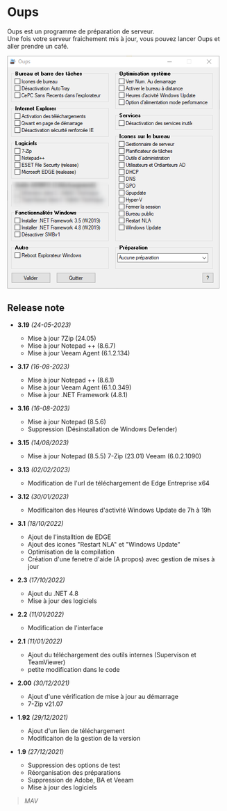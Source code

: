 # Oups
Oups est un programme de préparation de serveur.   
Une fois votre serveur fraichement mis à jour, vous pouvez lancer Oups et aller prendre un café.

![MarkdownViewer++](https://raw.githubusercontent.com/tatascorp/mavapps/main/MAVAPPS/Oups/Oups_img-01.png)
## Release note
* **3.19** *(24-05-2023)*
    * Mise à jour 7Zip (24.05)
    * Mise à jour Notepad ++ (8.6.7)
    * Mise à jour Veeam Agent (6.1.2.134)

* **3.17** *(16-08-2023)*
    * Mise à jour Notepad ++ (8.6.1)
    * Mise à jour Veeam Agent (6.1.0.349)
    * Mise à jour .NET Framework (4.8.1)

* **3.16** *(16-08-2023)*
    * Mise à jour Notepad (8.5.6)
    * Suppression (Désinstallation de Windows Defender)

* **3.15** *(14/08/2023)*
    * Mise à jour Notepad (8.5.5) 7-Zip (23.01) Veeam (6.0.2.1090)

* **3.13** *(02/02/2023)*
    * Modification de l'url de téléchargement de Edge Entreprise x64

* **3.12** *(30/01/2023)*
    * Modificaiton des Heures d'activité Windows Update de 7h à 19h

* **3.1** *(18/10/2022)*
    * Ajout de l'installtion de EDGE
    * Ajout des icones "Restart NLA" et "Windows Update"
    * Optimisation de la compilation
    * Création d'une fenetre d'aide (A propos) avec gestion de mises à jour

* **2.3** *(17/10/2022)*
    * Ajout du .NET 4.8
    * Mise à jour des logiciels

* **2.2** *(11/01/2022)*
    * Modification de l'interface

* **2.1** *(11/01/2022)*
    * Ajout du téléchargement des outils internes (Supervison et TeamViewer)
    * petite modification dans le code

* **2.00** *(30/12/2021)*
    * Ajout d'une vérification de mise à jour au démarrage
    * 7-Zip v21.07

* **1.92** *(29/12/2021)*
    * Ajout d'un lien de téléchargement 
    * Modificaiton de la gestion de la version

* **1.9** *(27/12/2021)*
    * Suppression des options de test
    * Réorganisation des préparations
    * Suppression de Adobe, BA et Veeam
    * Mise à jour des logiciels

>*MAV*